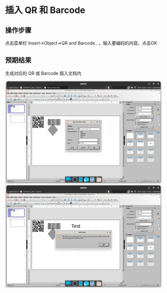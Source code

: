 # 插入 QR 和 Barcode

## 操作步骤

点击菜单栏 Insert->Object->QR and Barcode...，输入要编码的内容，点击OK

## 预期结果

生成对应的 QR 或 Barcode 插入文档内

![生成对应的QR或Barcode](./img/qr-barcode.png)
![未能生成对应的QR或Barcode](./img/qr-barcode-empty.png)
